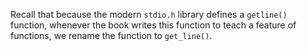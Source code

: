 Recall that because the modern `stdio.h` library defines a `getline()` function, whenever
the book writes this function to teach a feature of functions, we rename the function
to `get_line()`.

